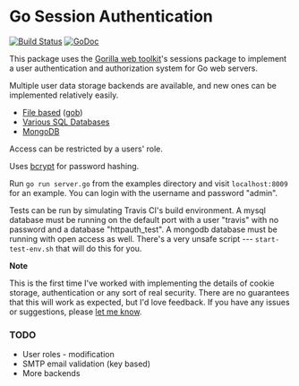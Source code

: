# Go Session Authentication
[![Build Status](https://travis-ci.org/apexskier/httpauth.svg?branch=master)](https://travis-ci.org/apexskier/httpauth)
[![GoDoc](https://godoc.org/github.com/apexskier/httpauth?status.png)](https://godoc.org/github.com/apexskier/httpauth)

This package uses the [Gorilla web toolkit](http://www.gorillatoolkit.org/)'s
sessions package to implement a user authentication and authorization system
for Go web servers.

Multiple user data storage backends are available, and new ones can be
implemented relatively easily.

- [File based](https://godoc.org/github.com/apexskier/goauth#NewGobFileAuthBackend) ([gob](http://golang.org/pkg/encoding/gob/))
- [Various SQL Databases](https://godoc.org/github.com/apexskier/httpauth#NewSqlAuthBackend)
- [MongoDB](https://godoc.org/github.com/apexskier/httpauth#NewMongodbBackend)

Access can be restricted by a users' role.

Uses [bcrypt](http://codahale.com/how-to-safely-store-a-password/) for password
hashing.

Run `go run server.go` from the examples directory and visit `localhost:8009`
for an example. You can login with the username and password "admin".

Tests can be run by simulating Travis CI's build environment. A mysql database
must be running on the default port with a user "travis" with no password and a
database "httpauth_test". A mongodb database must be running with open access
as well. There's a very unsafe script --- `start-test-env.sh` that will do this
for you.

**Note**

This is the first time I've worked with implementing the details of cookie
storage, authentication or any sort of real security. There are no guarantees
that this will work as expected, but I'd love feedback. If you have any issues
or suggestions, please [let me
know](https://github.com/Wombats/goauth/issues/new).

### TODO

- User roles - modification
- SMTP email validation (key based)
- More backends
